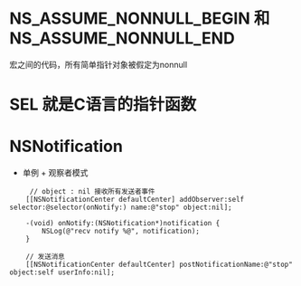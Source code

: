 # NS_ASSUME_NONNULL_BEGIN 和 NS_ASSUME_NONNULL_END
宏之间的代码，所有简单指针对象被假定为nonnull

# SEL 就是C语言的指针函数

# NSNotification
- 单例 + 观察者模式
```
     // object : nil 接收所有发送者事件
    [[NSNotificationCenter defaultCenter] addObserver:self selector:@selector(onNotify:) name:@"stop" object:nil];
    
    -(void) onNotify:(NSNotification*)notification {
        NSLog(@"recv notify %@", notification);
    }

    // 发送消息
    [[NSNotificationCenter defaultCenter] postNotificationName:@"stop" object:self userInfo:nil];
```